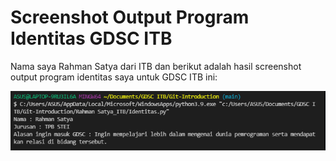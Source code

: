 # Screenshot Output Program Identitas GDSC ITB

Nama saya Rahman Satya dari ITB dan berikut adalah hasil screenshot output program identitas saya untuk GDSC ITB ini:

![Screenshot](Screenshot_Output_Program_Identitas_Rahman_Satya.png)